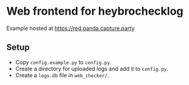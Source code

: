 # Web frontend for heybrochecklog
Example hosted at https://red.panda.capture.party  

## Setup
* Copy `config.example.py` to `config.py`.  
* Create a directory for uploaded logs and add it to `config.py`.  
* Create a `logs.db` file in `web_checker/`.  
